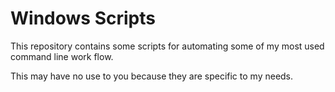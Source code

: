 # Windows Scripts

This repository contains some scripts for automating some of my most used command line work flow.

This may have no use to you because they are specific to my needs.
